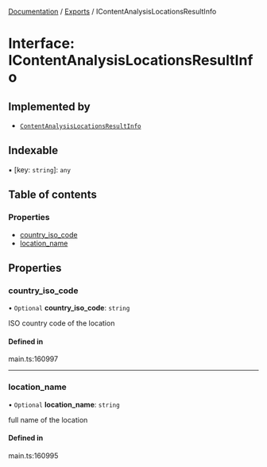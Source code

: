 [Documentation](../README.md) / [Exports](../modules.md) / IContentAnalysisLocationsResultInfo

# Interface: IContentAnalysisLocationsResultInfo

## Implemented by

- [`ContentAnalysisLocationsResultInfo`](../classes/ContentAnalysisLocationsResultInfo.md)

## Indexable

▪ [key: `string`]: `any`

## Table of contents

### Properties

- [country\_iso\_code](IContentAnalysisLocationsResultInfo.md#country_iso_code)
- [location\_name](IContentAnalysisLocationsResultInfo.md#location_name)

## Properties

### country\_iso\_code

• `Optional` **country\_iso\_code**: `string`

ISO country code of the location

#### Defined in

main.ts:160997

___

### location\_name

• `Optional` **location\_name**: `string`

full name of the location

#### Defined in

main.ts:160995
